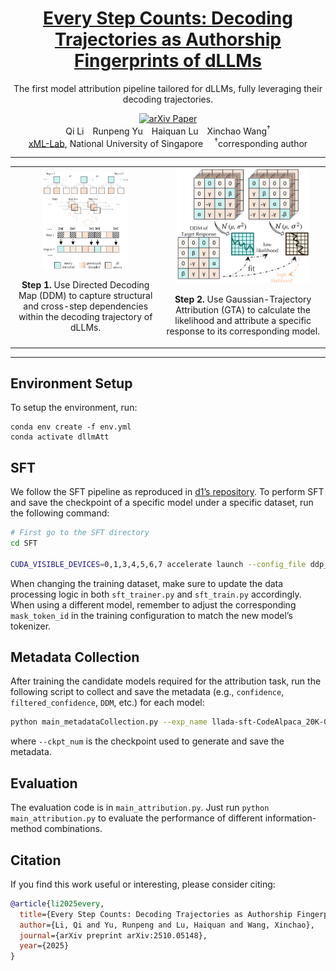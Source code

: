 <div align="center">
    <h1><a href="https://arxiv.org/abs/2510.05148" target="_blank">Every Step Counts: Decoding Trajectories as Authorship Fingerprints of dLLMs</a></h1>
    <p>The first model attribution pipeline tailored for dLLMs, fully leveraging their decoding trajectories.</p>
</div>

<div align="center">

<a target="_blank" href="https://arxiv.org/abs/2510.05148">
  <img src="https://img.shields.io/badge/arXiv-2506.03179v1-b31b1b.svg" alt="arXiv Paper"/>
</a>

</div>

<div align="center">
Qi Li&emsp;Runpeng Yu&emsp;Haiquan Lu&emsp;Xinchao Wang<sup>&dagger;</sup>
</div>
<div  align="center">
    <a href="https://sites.google.com/view/xml-nus/people?authuser=0" target="_blank">xML-Lab</a>, National University of Singapore&emsp;
    <sup>&dagger;</sup>corresponding author 
</div>


------------------

<table>
    <tr>
        <td align="center">
            <img src="media/DDM_fig.png" width="60%">
            <p><strong>Step 1.</strong> Use Directed Decoding Map (DDM) to capture structural and cross-step dependencies within the decoding trajectory of dLLMs.</p>
        </td>
        <td align="center">
            <img src="media/GTA_fig.png" width="85%">
            <p><strong>Step 2.</strong> Use Gaussian-Trajectory Attribution (GTA) to calculate the likelihood and attribute a specific response to its corresponding model. </p>
        </td>
    </tr>
</table>

<div align="center">
  <hr width="100%">
</div>


## Environment Setup

To setup the environment, run:
```
conda env create -f env.yml
conda activate dllmAtt
```


## SFT
We follow the SFT pipeline as reproduced in [d1’s repository](https://github.com/dllm-reasoning/d1). To perform SFT and save the checkpoint of a specific model under a specific dataset, run the following command:

```bash
# First go to the SFT directory
cd SFT

CUDA_VISIBLE_DEVICES=0,1,3,4,5,6,7 accelerate launch --config_file ddp_config.yaml --main_process_port 29500 --num_processes 8 sft_train.py
```

When changing the training dataset, make sure to update the data processing logic in both `sft_trainer.py` and `sft_train.py` accordingly. When using a different model, remember to adjust the corresponding `mask_token_id` in the training configuration to match the new model’s tokenizer.

## Metadata Collection

After training the candidate models required for the attribution task, run the following script to collect and save the metadata (e.g., `confidence`, `filtered_confidence`, `DDM`, etc.) for each model:

```bash
python main_metadataCollection.py --exp_name llada-sft-CodeAlpaca_20K-0.7 --ckpt_num 5000 --gen_length 32 --block_size 32 --mask_token_id 126336
```
where `--ckpt_num` is the checkpoint used to generate and save the metadata.

## Evaluation

The evaluation code is in `main_attribution.py`. Just run `python main_attribution.py` to evaluate the performance of different information-method combinations.



## Citation

If you find this work useful or interesting, please consider citing:

```bibtex
@article{li2025every,
  title={Every Step Counts: Decoding Trajectories as Authorship Fingerprints of dLLMs},
  author={Li, Qi and Yu, Runpeng and Lu, Haiquan and Wang, Xinchao},
  journal={arXiv preprint arXiv:2510.05148},
  year={2025}
}
```

